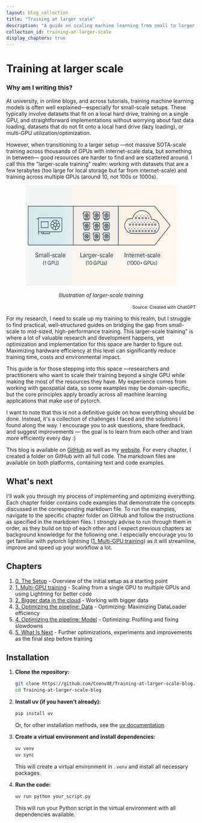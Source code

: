 ```yaml
---
layout: blog_collection
title: "Training at larger scale"
description: "A guide on scaling machine learning from small to larger training setups."
collection_id: training-at-larger-scale
display_chapters: true
---
```


# Training at larger scale

### Why am I writing this?

At university, in online blogs, and across tutorials, training machine learning models is often well explained—especially for small-scale setups. These typically involve datasets that fit on a local hard drive, training on a single GPU, and straightforward implementations without worrying about fast data loading, datasets that do not fit onto a local hard drive (lazy loading), or multi-GPU utilization/optimization.

However, when transitioning to a larger setup —not massive SOTA-scale training across thousands of GPUs with internet-scale data, but something in between— good resources are harder to find and are scattered around. I call this the "larger-scale training" realm: working with datasets that are a few terabytes (too large for local storage but far from internet-scale) and training across multiple GPUs (around 10, not 100s or 1000s).

<div align="center">
  <img src="/images/training-blog/intro_image_larger_scale.png" alt="Scaling up training" width="400"/>
  <br>
  <p><em>Illustration of larger-scale training</em></p>
</div>

<div align="right">
  <small>Source: Created with ChatGPT</small>
</div>

For my research, I need to scale up my training to this realm, but I struggle to find practical, well-structured guides on bridging the gap from small-scale to mid-sized, high-performance training. This larger-scale training" is where a lot of valuable research and development happens, yet optimization and implementation for this space are harder to figure out. Maximizing hardware efficiency at this level can significantly reduce training time, costs and environmental impact.

This guide is for those stepping into this space —researchers and practitioners who want to scale their training beyond a single GPU while making the most of the resources they have. My experience comes from working with geospatial data, so some examples may be domain-specific, but the core principles apply broadly across all machine learning applications that make use of pytorch.

I want to note that this is not a definitive guide on how everything should be done. Instead, it's a collection of challenges I faced and the solutions I found along the way. I encourage you to ask questions, share feedback, and suggest improvements — the goal is to learn from each other and train more efficiently every day :)

This blog is available on [GitHub](https://github.com/coenvde/training-at-larger-scale-blog) as well as my [website](https://coenvde.github.io/blogs/training-at-larger-scale/index/). For every chapter, I created a folder on GitHub with all full code. The markdown files are available on both platforms, containing text and code examples.

## What's next

I'll walk you through my process of implementing and optimizing everything. Each chapter folder contains code examples that demonstrate the concepts discussed in the corresponding markdown file. To run the examples, navigate to the specific chapter folder on GitHub and follow the instructions as specified in the markdown files. I strongly advise to run through them in order, as they build on top of each other and I expect previous chapters as background knowledge for the following one. I especially encourage you to get familiar with pytorch lightning ([1. Multi-GPU training](/blogs/training-at-larger-scale/part2/)) as it will streamline, improve and speed up your workflow a lot.

## Chapters

1. [0. The Setup](/blogs/training-at-larger-scale/part1/) - Overview of the initial setup as a starting point
2. [1. Multi-GPU training](/blogs/training-at-larger-scale/part2/) - Scaling from a single GPU to multiple GPUs and using Lightning for better code
3. [2. Bigger data in the cloud](/blogs/training-at-larger-scale/part3/) - Working with bigger data
4. [3. Optimizing the pipeline: Data](/blogs/training-at-larger-scale/part4/) - Optimizing: Maximizing DataLoader efficiency
5. [4. Optimizing the pipeline: Model](/blogs/training-at-larger-scale/part5/) - Optimizing: Profiling and fixing slowdowns
6. [5. What Is Next](/blogs/training-at-larger-scale/part6/) - Further optimizations, experiments and improvements as the final step before training

## Installation

1.  **Clone the repository:**

    ```bash
    git clone https://github.com/CoenvdE/Training-at-larger-scale-blog.git
    cd Training-at-larger-scale-blog
    ```

2.  **Install uv (if you haven't already):**

    ```bash
    pip install uv
    ```

    Or, for other installation methods, see the [uv documentation](https://astral.sh/uv/install.sh).

3.  **Create a virtual environment and install dependencies:**

    ```bash
    uv venv
    uv sync
    ```

    This will create a virtual environment in `.venv` and install all necessary packages.

4.  **Run the code:**
    ```bash
    uv run python your_script.py
    ```
    This will run your Python script in the virtual environment with all dependencies available.
